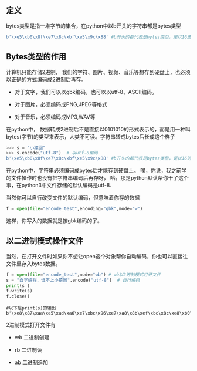 ## 定义

bytes类型是指一堆字节的集合，在python中以b开头的字符串都是bytes类型

```py
b'\xe5\xb0\x8f\xe7\x8c\xbf\xe5\x9c\x88' #b开头的都代表是bytes类型，是以16进制来显示的，2个16进制代表一个字节。 utf-8是3个字节代表一个中文，所以以上正好是9个字节
```

## Bytes类型的作用

计算机只能存储2进制， 我们的字符、图片、视频、音乐等想存到硬盘上，也必须以正确的方式编码成2进制后再存。

* 对于文字，我们可以以gbk编码，也可以以utf-8、ASCII编码。

* 对于图片，必须编码成PNG,JPEG等格式

* 对于音乐，必须编码成MP3,WAV等 

在python中， 数据转成2进制后不是直接以0101010的形式表示的，而是用一种叫bytes\(字节\)的类型来表示，人类不可读。字符串转成bytes后长成这个样子

```py
>>> s = "小猿圈"
>>> s.encode("utf-8")  # 以utf-8编码 
b'\xe5\xb0\x8f\xe7\x8c\xbf\xe5\x9c\x88' #b开头的都代表是bytes类型，是以16进制来显示的，2个16进制代表一个字节。 utf-8是3个字节代表一个中文，所以以上正好是9个字节
```

在python中，字符串必须编码成bytes后才能存到硬盘上。 唉，你说，我之前学的文件操作时也没有把字符串编码后再存呀， 哈，那是python默认帮你干了这个事，在python3中文件存储的默认编码是utf-8.

当然你可以自行改变文件的默认编码，但意味着你存的数据

```py
f = open(file="encode_test",encoding="gbk",mode="w")
```

这样，你写入的数据就是按gbk编码的了。

## 以二进制模式操作文件

当然，在打开文件时如果你不想让open这个对象帮你自动编码，你也可以直接往文件里存入bytes数据。

```py
f = open(file="encode_test",mode="wb") # wb以2进制模式打开文件
s = "自学编程，谁不上小猿圈".encode("utf-8")  # 自行编码
print(s )
f.write(s)
f.close()
```

```
#以下是print(s)的输出
b'\xe8\x87\xaa\xe5\xad\xa6\xe7\xbc\x96\xe7\xa8\x8b\xef\xbc\x8c\xe8\xb0\x81\xe4\xb8\x8d\xe4\xb8\x8a\xe5\xb0\x8f\xe7\x8c\xbf\xe5\x9c\x88'
```

2进制模式打开文件有

* wb 二进制创建

* rb 二进制读

* ab 二进制追加




